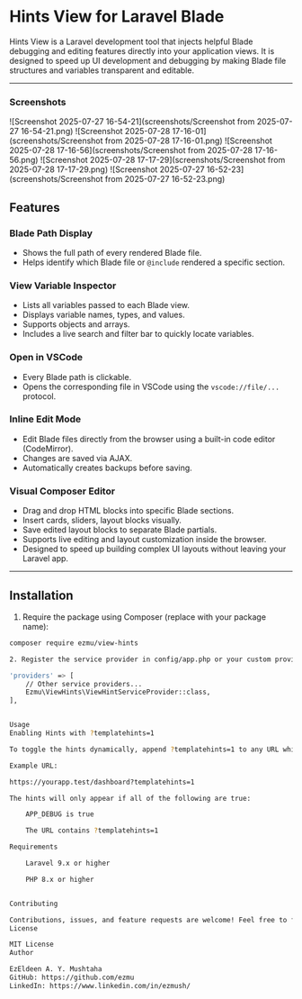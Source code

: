 # Hints View for Laravel Blade

Hints View is a Laravel development tool that injects helpful Blade debugging and editing features directly into your application views. It is designed to speed up UI development and debugging by making Blade file structures and variables transparent and editable.

---
### Screenshots
![Screenshot 2025-07-27 16-54-21](screenshots/Screenshot from 2025-07-27 16-54-21.png)
![Screenshot 2025-07-28 17-16-01](screenshots/Screenshot from 2025-07-28 17-16-01.png)
![Screenshot 2025-07-28 17-16-56](screenshots/Screenshot from 2025-07-28 17-16-56.png)
![Screenshot 2025-07-28 17-17-29](screenshots/Screenshot from 2025-07-28 17-17-29.png)
![Screenshot 2025-07-27 16-52-23](screenshots/Screenshot from 2025-07-27 16-52-23.png)

## Features

### Blade Path Display
- Shows the full path of every rendered Blade file.
- Helps identify which Blade file or `@include` rendered a specific section.

### View Variable Inspector
- Lists all variables passed to each Blade view.
- Displays variable names, types, and values.
- Supports objects and arrays.
- Includes a live search and filter bar to quickly locate variables.

### Open in VSCode
- Every Blade path is clickable.
- Opens the corresponding file in VSCode using the `vscode://file/...` protocol.

### Inline Edit Mode
- Edit Blade files directly from the browser using a built-in code editor (CodeMirror).
- Changes are saved via AJAX.
- Automatically creates backups before saving.

### Visual Composer Editor
- Drag and drop HTML blocks into specific Blade sections.
- Insert cards, sliders, layout blocks visually.
- Save edited layout blocks to separate Blade partials.
- Supports live editing and layout customization inside the browser.
- Designed to speed up building complex UI layouts without leaving your Laravel app.

---

## Installation

1. Require the package using Composer (replace with your package name):

```bash
composer require ezmu/view-hints

2. Register the service provider in config/app.php or your custom providers array:

'providers' => [
    // Other service providers...
    Ezmu\ViewHints\ViewHintServiceProvider::class,
],


Usage
Enabling Hints with ?templatehints=1

To toggle the hints dynamically, append ?templatehints=1 to any URL while logged in as an admin user.

Example URL:

https://yourapp.test/dashboard?templatehints=1

The hints will only appear if all of the following are true:

    APP_DEBUG is true

    The URL contains ?templatehints=1

Requirements

    Laravel 9.x or higher

    PHP 8.x or higher


Contributing

Contributions, issues, and feature requests are welcome! Feel free to fork and submit pull requests.
License

MIT License
Author

EzEldeen A. Y. Mushtaha
GitHub: https://github.com/ezmu
LinkedIn: https://www.linkedin.com/in/ezmush/

